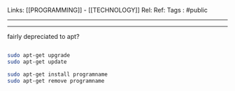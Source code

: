 Links: [[PROGRAMMING]] - [[TECHNOLOGY]]
Rel: 
Ref: 
Tags : #public 

--- 

--- 

fairly depreciated to apt?

```sh

sudo apt-get upgrade
sudo apt-get update

sudo apt-get install programname
sudo apt-get remove programname
```